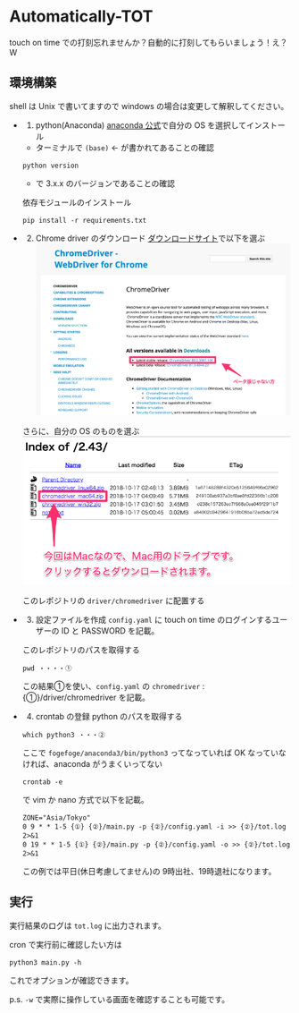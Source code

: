 # Automatically-TOT
touch on time での打刻忘れませんか？自動的に打刻してもらいましょう！え？W

## 環境構築

shell は Unix で書いてますので windows の場合は変更して解釈してください。

- 1. python(Anaconda)
    [anaconda 公式](https://www.anaconda.com/products/individual#Downloads)で自分の OS を選択してインストール

    - ターミナルで `(base)` <- が書かれてあることの確認
    ```shell
    python version
    ``` 
    - で 3.x.x のバージョンであることの確認

    依存モジュールのインストール
    ```shell
    pip install -r requirements.txt
    ```


- 2. Chrome driver のダウンロード
    [ダウンロードサイト](https://sites.google.com/a/chromium.org/chromedriver/home)で以下を選ぶ
    ![img_0](img/webdriver.jpg)

    さらに、自分の OS のものを選ぶ
    ![img_1](img/selfdriver.jpg)

    このレポジトリの `driver/chromedriver` に配置する

- 3. 設定ファイルを作成
    `config.yaml` に touch on time のログインするユーザーの ID と PASSWORD を記載。

    このレポジトリのパスを取得する
    ```shell
    pwd ・・・・①
    ``` 
    この結果①を使い、`config.yaml` の `chromedriver` : {①}/driver/chromedriver を記載。

- 4. crontab の登録
    python のパスを取得する
    ```shell
    which python3 ・・・②
    ```
    ここで `fogefoge/anaconda3/bin/python3` ってなっていれば OK
    なっていなければ、anaconda がうまくいってない

    ```sell
    crontab -e
    ```
    で vim か nano 方式で以下を記載。

    ```
    ZONE="Asia/Tokyo"
    0 9 * * 1-5 {①} {②}/main.py -p {②}/config.yaml -i >> {②}/tot.log 2>&1
    0 19 * * 1-5 {①} {②}/main.py -p {②}/config.yaml -o >> {②}/tot.log 2>&1
    ```
    この例では平日(休日考慮してません)の 9時出社、19時退社になります。

## 実行
実行結果のログは `tot.log` に出力されます。

cron で実行前に確認したい方は
```shell
python3 main.py -h
```
これでオプションが確認できます。

p.s. `-w` で実際に操作している画面を確認することも可能です。

    
    





